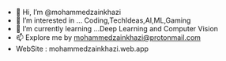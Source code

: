 - 👋 Hi, I’m @mohammedzainkhazi
- 👀 I’m interested in ... Coding,TechIdeas,AI,ML,Gaming
- 🌱 I’m currently learning ...Deep Learning and Computer Vision
- 📫 Explore me by mohammedzainkhazi@protonmail.com
- WebSite : mohammedzainkhazi.web.app 
